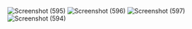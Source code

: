 ![Screenshot (595)](https://github.com/RizkaMimron/CompetenWave_Ventures/assets/95198576/5f8884ea-814e-497b-a9d5-cc5a42b0c6e6)
![Screenshot (596)](https://github.com/RizkaMimron/CompetenWave_Ventures/assets/95198576/e954054b-1d52-412c-a13a-a457d1b98339)
![Screenshot (597)](https://github.com/RizkaMimron/CompetenWave_Ventures/assets/95198576/8d0696b3-9c63-42ca-835d-77155cffa0af)
![Screenshot (594)](https://github.com/RizkaMimron/CompetenWave_Ventures/assets/95198576/aae8de41-ec4b-4306-8c5a-47b98d18984e)
